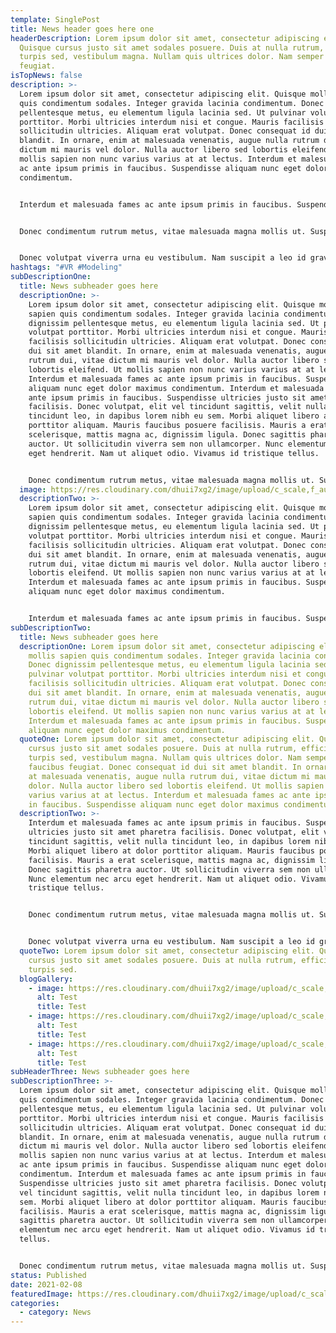 ```yaml
---
template: SinglePost
title: News header goes here one
headerDescription: Lorem ipsum dolor sit amet, consectetur adipiscing elit.
  Quisque cursus justo sit amet sodales posuere. Duis at nulla rutrum, efficitur
  turpis sed, vestibulum magna. Nullam quis ultrices dolor. Nam semper faucibus
  feugiat.
isTopNews: false
description: >-
  Lorem ipsum dolor sit amet, consectetur adipiscing elit. Quisque mollis sapien
  quis condimentum sodales. Integer gravida lacinia condimentum. Donec dignissim
  pellentesque metus, eu elementum ligula lacinia sed. Ut pulvinar volutpat
  porttitor. Morbi ultricies interdum nisi et congue. Mauris facilisis
  sollicitudin ultricies. Aliquam erat volutpat. Donec consequat id dui sit amet
  blandit. In ornare, enim at malesuada venenatis, augue nulla rutrum dui, vitae
  dictum mi mauris vel dolor. Nulla auctor libero sed lobortis eleifend. Ut
  mollis sapien non nunc varius varius at at lectus. Interdum et malesuada fames
  ac ante ipsum primis in faucibus. Suspendisse aliquam nunc eget dolor maximus
  condimentum.


  Interdum et malesuada fames ac ante ipsum primis in faucibus. Suspendisse ultricies justo sit amet pharetra facilisis. Donec volutpat, elit vel tincidunt sagittis, velit nulla tincidunt leo, in dapibus lorem nibh eu sem. Morbi aliquet libero at dolor porttitor aliquam. Mauris faucibus posuere facilisis. Mauris a erat scelerisque, mattis magna ac, dignissim ligula. Donec sagittis pharetra auctor. Ut sollicitudin viverra sem non ullamcorper. Nunc elementum nec arcu eget hendrerit. Nam ut aliquet odio. Vivamus id tristique tellus.


  Donec condimentum rutrum metus, vitae malesuada magna mollis ut. Suspendisse diam nulla, consectetur eget tortor sit amet, ultrices egestas ex. Nam id rutrum risus. Suspendisse eu mauris nisi. Quisque aliquet ex vitae dui auctor, at hendrerit ipsum laoreet. Nulla convallis, ante quis efficitur sodales, diam nunc sollicitudin nibh, non vehicula quam massa eget enim. Interdum et malesuada fames ac ante ipsum primis in faucibus.


  Donec volutpat viverra urna eu vestibulum. Nam suscipit a leo id gravida. Proin accumsan consequat dui. Donec placerat non dolor quis pulvinar. Vestibulum ante ipsum primis in faucibus orci luctus et ultrices posuere cubilia curae; Sed sit amet augue ullamcorper, consectetur dui ac, ullamcorper lorem. Curabitur nibh nunc, varius quis malesuada at, varius nec velit. Mauris ultricies hendrerit lorem a pretium. Proin nec euismod felis. Donec sed efficitur lacus. Mauris vehicula ex lacus, eu efficitur risus dapibus eget. Integer sagittis sem ante, id volutpat sapien sagittis ac.
hashtags: "#VR #Modeling"
subDescriptionOne:
  title: News subheader goes here
  descriptionOne: >-
    Lorem ipsum dolor sit amet, consectetur adipiscing elit. Quisque mollis
    sapien quis condimentum sodales. Integer gravida lacinia condimentum. Donec
    dignissim pellentesque metus, eu elementum ligula lacinia sed. Ut pulvinar
    volutpat porttitor. Morbi ultricies interdum nisi et congue. Mauris
    facilisis sollicitudin ultricies. Aliquam erat volutpat. Donec consequat id
    dui sit amet blandit. In ornare, enim at malesuada venenatis, augue nulla
    rutrum dui, vitae dictum mi mauris vel dolor. Nulla auctor libero sed
    lobortis eleifend. Ut mollis sapien non nunc varius varius at at lectus.
    Interdum et malesuada fames ac ante ipsum primis in faucibus. Suspendisse
    aliquam nunc eget dolor maximus condimentum. Interdum et malesuada fames ac
    ante ipsum primis in faucibus. Suspendisse ultricies justo sit amet pharetra
    facilisis. Donec volutpat, elit vel tincidunt sagittis, velit nulla
    tincidunt leo, in dapibus lorem nibh eu sem. Morbi aliquet libero at dolor
    porttitor aliquam. Mauris faucibus posuere facilisis. Mauris a erat
    scelerisque, mattis magna ac, dignissim ligula. Donec sagittis pharetra
    auctor. Ut sollicitudin viverra sem non ullamcorper. Nunc elementum nec arcu
    eget hendrerit. Nam ut aliquet odio. Vivamus id tristique tellus.


    Donec condimentum rutrum metus, vitae malesuada magna mollis ut. Suspendisse diam nulla, consectetur eget tortor sit amet, ultrices egestas ex. Nam id rutrum risus. Suspendisse eu mauris nisi. Quisque aliquet ex vitae dui auctor, at hendrerit ipsum laoreet. Nulla convallis, ante quis efficitur sodales, diam nunc sollicitudin nibh, non vehicula quam massa eget enim. Interdum et malesuada fames ac ante ipsum primis in faucibus.
  image: https://res.cloudinary.com/dhuii7xg2/image/upload/c_scale,f_auto,q_auto,w_auto/v1612792118/blog/news/010_2_b9ungi.png
  descriptionTwo: >-
    Lorem ipsum dolor sit amet, consectetur adipiscing elit. Quisque mollis
    sapien quis condimentum sodales. Integer gravida lacinia condimentum. Donec
    dignissim pellentesque metus, eu elementum ligula lacinia sed. Ut pulvinar
    volutpat porttitor. Morbi ultricies interdum nisi et congue. Mauris
    facilisis sollicitudin ultricies. Aliquam erat volutpat. Donec consequat id
    dui sit amet blandit. In ornare, enim at malesuada venenatis, augue nulla
    rutrum dui, vitae dictum mi mauris vel dolor. Nulla auctor libero sed
    lobortis eleifend. Ut mollis sapien non nunc varius varius at at lectus.
    Interdum et malesuada fames ac ante ipsum primis in faucibus. Suspendisse
    aliquam nunc eget dolor maximus condimentum.


    Interdum et malesuada fames ac ante ipsum primis in faucibus. Suspendisse ultricies justo sit amet pharetra facilisis. Donec volutpat, elit vel tincidunt sagittis, velit nulla tincidunt leo, in dapibus lorem nibh eu sem. Morbi aliquet libero at dolor porttitor aliquam. Mauris faucibus posuere facilisis. Mauris a erat scelerisque, mattis magna ac, dignissim ligula. Donec sagittis pharetra auctor. Ut sollicitudin viverra sem non ullamcorper. Nunc elementum nec arcu eget hendrerit. Nam ut aliquet odio. Vivamus id tristique tellus.
subDescriptionTwo:
  title: News subheader goes here
  descriptionOne: Lorem ipsum dolor sit amet, consectetur adipiscing elit. Quisque
    mollis sapien quis condimentum sodales. Integer gravida lacinia condimentum.
    Donec dignissim pellentesque metus, eu elementum ligula lacinia sed. Ut
    pulvinar volutpat porttitor. Morbi ultricies interdum nisi et congue. Mauris
    facilisis sollicitudin ultricies. Aliquam erat volutpat. Donec consequat id
    dui sit amet blandit. In ornare, enim at malesuada venenatis, augue nulla
    rutrum dui, vitae dictum mi mauris vel dolor. Nulla auctor libero sed
    lobortis eleifend. Ut mollis sapien non nunc varius varius at at lectus.
    Interdum et malesuada fames ac ante ipsum primis in faucibus. Suspendisse
    aliquam nunc eget dolor maximus condimentum.
  quoteOne: Lorem ipsum dolor sit amet, consectetur adipiscing elit. Quisque
    cursus justo sit amet sodales posuere. Duis at nulla rutrum, efficitur
    turpis sed, vestibulum magna. Nullam quis ultrices dolor. Nam semper
    faucibus feugiat. Donec consequat id dui sit amet blandit. In ornare, enim
    at malesuada venenatis, augue nulla rutrum dui, vitae dictum mi mauris vel
    dolor. Nulla auctor libero sed lobortis eleifend. Ut mollis sapien non nunc
    varius varius at at lectus. Interdum et malesuada fames ac ante ipsum primis
    in faucibus. Suspendisse aliquam nunc eget dolor maximus condimentum.
  descriptionTwo: >-
    Interdum et malesuada fames ac ante ipsum primis in faucibus. Suspendisse
    ultricies justo sit amet pharetra facilisis. Donec volutpat, elit vel
    tincidunt sagittis, velit nulla tincidunt leo, in dapibus lorem nibh eu sem.
    Morbi aliquet libero at dolor porttitor aliquam. Mauris faucibus posuere
    facilisis. Mauris a erat scelerisque, mattis magna ac, dignissim ligula.
    Donec sagittis pharetra auctor. Ut sollicitudin viverra sem non ullamcorper.
    Nunc elementum nec arcu eget hendrerit. Nam ut aliquet odio. Vivamus id
    tristique tellus.


    Donec condimentum rutrum metus, vitae malesuada magna mollis ut. Suspendisse diam nulla, consectetur eget tortor sit amet, ultrices egestas ex. Nam id rutrum risus. Suspendisse eu mauris nisi. Quisque aliquet ex vitae dui auctor, at hendrerit ipsum laoreet. Nulla convallis, ante quis efficitur sodales, diam nunc sollicitudin nibh, non vehicula quam massa eget enim. Interdum et malesuada fames ac ante ipsum primis in faucibus.


    Donec volutpat viverra urna eu vestibulum. Nam suscipit a leo id gravida. Proin accumsan consequat dui. Donec placerat non dolor quis pulvinar. Vestibulum ante ipsum primis in faucibus orci luctus et ultrices posuere cubilia curae; Sed sit amet augue ullamcorper, consectetur dui ac, ullamcorper lorem. Curabitur nibh nunc, varius quis malesuada at, varius nec velit. Mauris ultricies hendrerit lorem a pretium. Proin nec euismod felis. Donec sed efficitur lacus. Mauris vehicula ex lacus, eu efficitur risus dapibus eget. Integer sagittis sem ante, id volutpat sapien sagittis ac.
  quoteTwo: Lorem ipsum dolor sit amet, consectetur adipiscing elit. Quisque
    cursus justo sit amet sodales posuere. Duis at nulla rutrum, efficitur
    turpis sed.
  blogGallery:
    - image: https://res.cloudinary.com/dhuii7xg2/image/upload/c_scale,f_auto,q_auto,w_auto/v1612792118/blog/news/010_2_b9ungi.png
      alt: Test
      title: Test
    - image: https://res.cloudinary.com/dhuii7xg2/image/upload/c_scale,f_auto,q_auto,w_auto/v1612792117/blog/news/070_1_zzo3rr.png
      alt: Test
      title: Test
    - image: https://res.cloudinary.com/dhuii7xg2/image/upload/c_scale,f_auto,q_auto,w_auto/v1612792117/blog/news/SH690_v019_3681_1_wkxvda.png
      alt: Test
      title: Test
subHeaderThree: News subheader goes here
subDescriptionThree: >-
  Lorem ipsum dolor sit amet, consectetur adipiscing elit. Quisque mollis sapien
  quis condimentum sodales. Integer gravida lacinia condimentum. Donec dignissim
  pellentesque metus, eu elementum ligula lacinia sed. Ut pulvinar volutpat
  porttitor. Morbi ultricies interdum nisi et congue. Mauris facilisis
  sollicitudin ultricies. Aliquam erat volutpat. Donec consequat id dui sit amet
  blandit. In ornare, enim at malesuada venenatis, augue nulla rutrum dui, vitae
  dictum mi mauris vel dolor. Nulla auctor libero sed lobortis eleifend. Ut
  mollis sapien non nunc varius varius at at lectus. Interdum et malesuada fames
  ac ante ipsum primis in faucibus. Suspendisse aliquam nunc eget dolor maximus
  condimentum. Interdum et malesuada fames ac ante ipsum primis in faucibus.
  Suspendisse ultricies justo sit amet pharetra facilisis. Donec volutpat, elit
  vel tincidunt sagittis, velit nulla tincidunt leo, in dapibus lorem nibh eu
  sem. Morbi aliquet libero at dolor porttitor aliquam. Mauris faucibus posuere
  facilisis. Mauris a erat scelerisque, mattis magna ac, dignissim ligula. Donec
  sagittis pharetra auctor. Ut sollicitudin viverra sem non ullamcorper. Nunc
  elementum nec arcu eget hendrerit. Nam ut aliquet odio. Vivamus id tristique
  tellus.


  Donec condimentum rutrum metus, vitae malesuada magna mollis ut. Suspendisse diam nulla, consectetur eget tortor sit amet, ultrices egestas ex. Nam id rutrum risus. Suspendisse eu mauris nisi. Quisque aliquet ex vitae dui auctor, at hendrerit ipsum laoreet. Nulla convallis, ante quis efficitur sodales, diam nunc sollicitudin nibh, non vehicula quam massa eget enim. Interdum et malesuada fames ac ante ipsum primis in faucibus.
status: Published
date: 2021-02-08
featuredImage: https://res.cloudinary.com/dhuii7xg2/image/upload/c_scale,f_auto,q_auto,w_auto/v1612792117/blog/news/SH690_v019_3681_1_wkxvda.png
categories:
  - category: News
---
```

